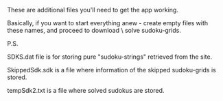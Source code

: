 These are additional files you'll need to get the app working.

Basically, if you want to start everything anew - create empty files with these names, and proceed to download \ solve sudoku-grids.

P.S. 

SDKS.dat file is for storing pure "sudoku-strings" retrieved from the site.

SkippedSdk.sdk is a file where information of the skipped sudoku-grids is stored.

tempSdk2.txt is a file where solved sudokus are stored.
